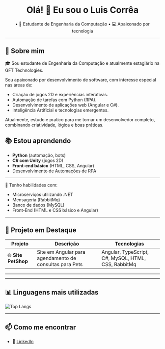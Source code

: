 <!--
**Luis16042020/Luis16042020** is a ✨ _special_ ✨ repository because its `README.md` (this file) appears on your GitHub profile.

Here are some ideas to get you started:

- 🔭 I’m currently working on ...
- 🌱 I’m currently learning ...
- 👯 I’m looking to collaborate on ...
- 🤔 I’m looking for help with ...
- 💬 Ask me about ...
- 📫 How to reach me: ...
- 😄 Pronouns: ...
- ⚡ Fun fact: ...
-->
<h1 align="center">Olá! 👋 Eu sou o Luis Corrêa</h1>

<p align="center">
  • 🧠 Estudante de Engenharia da Computação • 💻 Apaixonado por tecnologia
</p>

---

## 🚀 Sobre mim

🎓 Sou estudante de Engenharia da Computação e atualmente estagiário na GFT Technologies.  

Sou apaixonado por desenvolvimento de software, com interesse especial nas áreas de:

- Criação de jogos 2D e experiências interativas.
- Automação de tarefas com Python (RPA).
- Desenvolvimento de aplicações web (Angular e C#).
- Inteligência Artificial e tecnologias emergentes.

Atualmente, estudo e pratico para me tornar um desenvolvedor completo, combinando criatividade, lógica e boas práticas.


## 📚 Estou aprendendo

- **Python** (automação, bots)
- **C# com Unity** (jogos 2D)
- **Front-end básico** (HTML, CSS, Angular)
- Desenvolvimento de Automações de RPA

---
🔧 Tenho habilidades com:
- Microserviços utilizando .NET
- Mensageria (RabbitMq)
- Banco de dados (MySQL)
- Front-End (HTML e CSS básico e Angular)

<!--
💡 Meu objetivo é criar soluções tecnológicas inovadoras que impactem positivamente as pessoas.

---

## 🛠️ Tecnologias e Ferramentas

<div align="left">
  <img src="https://img.shields.io/badge/Python-3776AB?style=for-the-badge&logo=python&logoColor=white"/>
  <img src="https://img.shields.io/badge/C%23-239120?style=for-the-badge&logo=c-sharp&logoColor=white"/>
  <img src="https://img.shields.io/badge/Unity-000000?style=for-the-badge&logo=unity&logoColor=white"/>
  <img src="https://img.shields.io/badge/Selenium-43B02A?style=for-the-badge&logo=selenium&logoColor=white"/>
  <img src="https://img.shields.io/badge/Power%20Apps-742774?style=for-the-badge&logo=powerapps&logoColor=white"/>
  <img src="https://img.shields.io/badge/Angular-DD0031?style=for-the-badge&logo=angular&logoColor=white"/>
  <img src="https://img.shields.io/badge/Git-F05032?style=for-the-badge&logo=git&logoColor=white"/>
</div>
-->
---

## 📌 Projeto em Destaque

| Projeto | Descrição | Tecnologias |
|--------|-----------|-------------|
| 🌐 **Site PetShop** | Site em Angular para agendamento de consultas para Pets | Angular, TypeScript, C#, MySQL, HTML, CSS, RabbitMq |

---

---

## 📊 Linguagens mais utilizadas

![Top Langs](https://github-readme-stats.vercel.app/api/top-langs/?username=Luis16042020&layout=compact&theme=github_dark&langs_count=6)

---

<!--
## 📈 GitHub Stats

<p align="center">
  <img width="47%" src="https://github-readme-stats.vercel.app/api?username=Luis16042020&show_icons=true&theme=github_dark&count_private=true" />
  <img width="47%" src="https://github-readme-streak-stats.herokuapp.com?user=Luis16042020&theme=github-dark&date_format=M%20j%5B%2C%20Y%5D" />
</p>

---
-->


## 📫 Como me encontrar

- 💼 [LinkedIn](https://www.linkedin.com/in/luis-corr%C3%AAa-193586219/)



